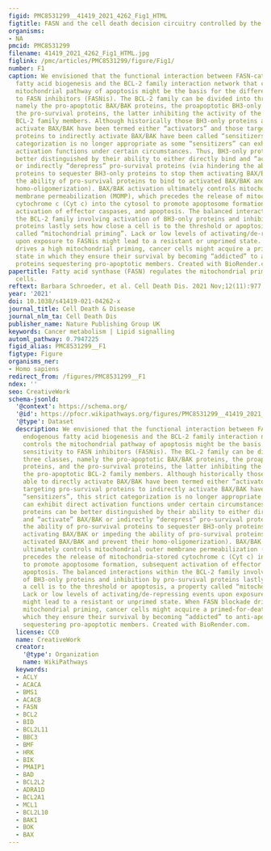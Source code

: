 ```yaml
---
figid: PMC8531299__41419_2021_4262_Fig1_HTML
figtitle: FASN and the cell death decision circuitry controlled by the BCL-2 family
organisms:
- NA
pmcid: PMC8531299
filename: 41419_2021_4262_Fig1_HTML.jpg
figlink: /pmc/articles/PMC8531299/figure/Fig1/
number: F1
caption: We envisioned that the functional interaction between FASN-catalyzed endogenous
  fatty acid biogenesis and the BCL-2 family interaction network that controls the
  mitochondrial pathway of apoptosis might be the basis for the differential sensitivity
  to FASN inhibitors (FASNis). The BCL-2 family can be divided into three classes,
  namely the pro-apoptotic BAX/BAK proteins, the proapoptotic BH3-only proteins, and
  the pro-survival proteins, the latter inhibiting the activity of the pro-apoptotic
  BCL-2 family members. Although historically those BH3-only proteins able to directly
  activate BAX/BAK have been termed either “activators” and those targeting pro-survival
  proteins to indirectly activate BAX/BAK have been called “sensitizers”, this strict
  categorization is no longer appropriate as some “sensitizers” can exhibit direct
  activation functions under certain circumstances. Thus, BH3-only proteins can be
  better distinguished by their ability to either directly bind and “activate” BAX/BAK
  or indirectly “derepress” pro-survival proteins (via hindering the ability of pro-survival
  proteins to sequester BH3-only proteins to stop them activating BAX/BAK or impeding
  the ability of pro-survival proteins to bind to activated BAX/BAK and prevent their
  homo-oligomerization). BAX/BAK activation ultimately controls mitochondrial outer
  membrane permeabilization (MOMP), which precedes the release of mitochondria-stored
  cytochrome c (Cyt c) into the cytosol to promote apoptosome formation, subsequent
  activation of effector caspases, and apoptosis. The balanced interactions within
  the BCL-2 family involving activation of BH3-only proteins and inhibition by pro-survival
  proteins lastly sets how close a cell is to the threshold or apoptosis, a property
  called “mitochondrial priming”. Lack or low levels of activating/de-repressing events
  upon exposure to FASNis might lead to a resistant or unprimed state. When FASN blockade
  drives a high mitochondrial priming, cancer cells might acquire a primed-for-death
  state in which they ensure their survival by becoming “addicted” to anti-apoptotic
  proteins sequestering pro-apoptotic members. Created with BioRender.com.
papertitle: Fatty acid synthase (FASN) regulates the mitochondrial priming of cancer
  cells.
reftext: Barbara Schroeder, et al. Cell Death Dis. 2021 Nov;12(11):977.
year: '2021'
doi: 10.1038/s41419-021-04262-x
journal_title: Cell Death & Disease
journal_nlm_ta: Cell Death Dis
publisher_name: Nature Publishing Group UK
keywords: Cancer metabolism | Lipid signalling
automl_pathway: 0.7947225
figid_alias: PMC8531299__F1
figtype: Figure
organisms_ner:
- Homo sapiens
redirect_from: /figures/PMC8531299__F1
ndex: ''
seo: CreativeWork
schema-jsonld:
  '@context': https://schema.org/
  '@id': https://pfocr.wikipathways.org/figures/PMC8531299__41419_2021_4262_Fig1_HTML.html
  '@type': Dataset
  description: We envisioned that the functional interaction between FASN-catalyzed
    endogenous fatty acid biogenesis and the BCL-2 family interaction network that
    controls the mitochondrial pathway of apoptosis might be the basis for the differential
    sensitivity to FASN inhibitors (FASNis). The BCL-2 family can be divided into
    three classes, namely the pro-apoptotic BAX/BAK proteins, the proapoptotic BH3-only
    proteins, and the pro-survival proteins, the latter inhibiting the activity of
    the pro-apoptotic BCL-2 family members. Although historically those BH3-only proteins
    able to directly activate BAX/BAK have been termed either “activators” and those
    targeting pro-survival proteins to indirectly activate BAX/BAK have been called
    “sensitizers”, this strict categorization is no longer appropriate as some “sensitizers”
    can exhibit direct activation functions under certain circumstances. Thus, BH3-only
    proteins can be better distinguished by their ability to either directly bind
    and “activate” BAX/BAK or indirectly “derepress” pro-survival proteins (via hindering
    the ability of pro-survival proteins to sequester BH3-only proteins to stop them
    activating BAX/BAK or impeding the ability of pro-survival proteins to bind to
    activated BAX/BAK and prevent their homo-oligomerization). BAX/BAK activation
    ultimately controls mitochondrial outer membrane permeabilization (MOMP), which
    precedes the release of mitochondria-stored cytochrome c (Cyt c) into the cytosol
    to promote apoptosome formation, subsequent activation of effector caspases, and
    apoptosis. The balanced interactions within the BCL-2 family involving activation
    of BH3-only proteins and inhibition by pro-survival proteins lastly sets how close
    a cell is to the threshold or apoptosis, a property called “mitochondrial priming”.
    Lack or low levels of activating/de-repressing events upon exposure to FASNis
    might lead to a resistant or unprimed state. When FASN blockade drives a high
    mitochondrial priming, cancer cells might acquire a primed-for-death state in
    which they ensure their survival by becoming “addicted” to anti-apoptotic proteins
    sequestering pro-apoptotic members. Created with BioRender.com.
  license: CC0
  name: CreativeWork
  creator:
    '@type': Organization
    name: WikiPathways
  keywords:
  - ACLY
  - ACACA
  - BMS1
  - ACACB
  - FASN
  - BCL2
  - BID
  - BCL2L11
  - BBC3
  - BMF
  - HRK
  - BIK
  - PMAIP1
  - BAD
  - BCL2L2
  - ADRA1D
  - BCL2A1
  - MCL1
  - BCL2L10
  - BAK1
  - BOK
  - BAX
---
```

